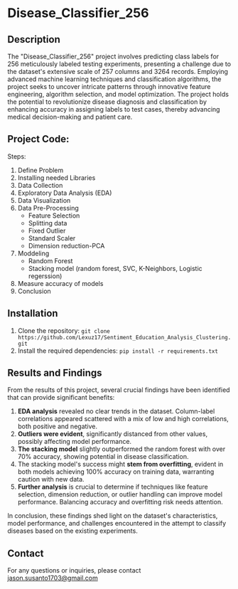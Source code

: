 # Disease_Classifier_256

## **Description**
The "Disease_Classifier_256" project involves predicting class labels for 256 meticulously labeled testing experiments, presenting a challenge due to the dataset's extensive scale of 257 columns and 3264 records. Employing advanced machine learning techniques and classification algorithms, the project seeks to uncover intricate patterns through innovative feature engineering, algorithm selection, and model optimization. The project holds the potential to revolutionize disease diagnosis and classification by enhancing accuracy in assigning labels to test cases, thereby advancing medical decision-making and patient care. 

## **Project Code:**
Steps:
1. Define Problem
2. Installing needed Libraries
3. Data Collection
4. Exploratory Data Analysis (EDA)
6. Data Visualization
7. Data Pre-Processing
   - Feature Selection
   - Splitting data
   - Fixed Outlier
   - Standard Scaler
   - Dimension reduction-PCA
8. Moddeling
    - Random Forest
    - Stacking model (random forest, SVC, K-Neighbors, Logistic regerssion)
9. Measure accuracy of models
10. Conclusion

## **Installation**
1. Clone the repository: `git clone https://github.com/Lexuz17/Sentiment_Education_Analysis_Clustering.git`
2. Install the required dependencies: `pip install -r requirements.txt`

## **Results and Findings**

From the results of this project, several crucial findings have been identified that can provide significant benefits:
1. **EDA analysis** revealed no clear trends in the dataset. Column-label correlations appeared scattered with a mix of low and high correlations, both positive and negative.
2. **Outliers were evident**, significantly distanced from other values, possibly affecting model performance.
3. **The stacking model** slightly outperformed the random forest with over 70% accuracy, showing potential in disease classification.
4. The stacking model's success might **stem from overfitting**, evident in both models achieving 100% accuracy on training data, warranting caution with new data.
5. **Further analysis** is crucial to determine if techniques like feature selection, dimension reduction, or outlier handling can improve model performance. Balancing accuracy and overfitting risk needs attention.

In conclusion, these findings shed light on the dataset's characteristics, model performance, and challenges encountered in the attempt to classify diseases based on the existing experiments.

## Contact
For any questions or inquiries, please contact jason.susanto1703@gmail.com
